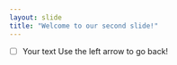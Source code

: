 ```yaml
---
layout: slide
title: "Welcome to our second slide!"
---
```

- [ ] Your text
Use the left arrow to go back!
